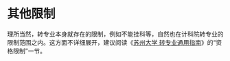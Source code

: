 # 其他限制

理所当然，转专业本身就存在的限制，例如不能挂科等，自然也在计科院转专业的限制范围之内。这方面不详细展开，建议阅读《[苏州大学 转专业通用指南](https://gaoge011022.gitbook.io/suda-major-change-guide-universal/)》的“资格限制”一节。
